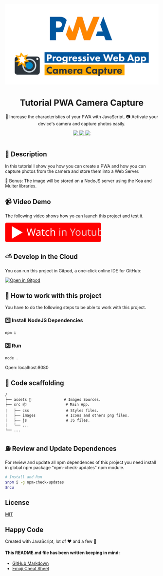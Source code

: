 <p align="center">
  <img src="./assets/banner.png" width="600" />
</p>

<h1 align="center">Tutorial PWA Camera Capture</h1>

<p align="center">🚀 Increase the characteristics of your PWA with JavaScript. 📷 Activate your device's camera and capture photos easily.</p>

<p align="center">
  <a title="MIT License" href="LICENSE.md">
    <img src="https://img.shields.io/github/license/gridsome/gridsome.svg?style=flat-square&label=License&colorB=6cc24a">
  </a>
  <a title="Twitter: JoseJ_PR" href="https://twitter.com/JoseJ_PR">
    <img src="https://img.shields.io/twitter/url?color=1991DA&label=Twitter%20%40JoseJ_PR&logo=twitter&logoColor=FFFFFF&style=flat-square&url=https%3A%2F%2Ftwitter.com%2FJoseJ_PR">
  </a>  
  <a title="Github: Sponsors" href="https://github.com/sponsors/JoseJPR">
    <img src="https://img.shields.io/twitter/url?color=032f62&label=Github%20Sponsors%20%40JoseJPR&logo=github&logoColor=FFFFFF&style=flat-square&url=https%3A%2F%2Fgithub.com%2Fsponsors%2FJoseJPR">
  </a>
  <br />
  <br />
</p>

## 🔖 Description

In this tutorial I show you how you can create a PWA and how you can capture photos from the camera and store them into a Web Server.

🎁 Bonus: The image will be stored on a NodeJS server using the Koa and Multer libraries.

## 📹 Video Demo

The following video shows how yo can launch this project and test it.

[![Video](./assets/youtube.svg)](https://youtu.be/o_SrnMTI-x8)

## ⛅️ Develop in the Cloud

You can run this project in Gitpod, a one-click online IDE for GitHub:

[![Open in Gitpod](https://gitpod.io/button/open-in-gitpod.svg)](https://gitpod.io/#https://github.com/JoseJPR/tutorial-pwa-capture-camera)

## 📐 How to work with this project

You have to do the following steps to be able to work with this project.

### 1️⃣ Install NodeJS Dependencies

```bash
npm i
```

### 2️⃣ Run

```bash
node .
```

Open: localhost:8080

## 📂 Code scaffolding

```any
/
├── assets 🌈               # Images Sources.
├── src 📦                  # Main App.
|   ├── css                 # Styles files.
|   ├── images              # Icons and others png files.
|   ├── js                  # JS files.
|   └── ...
└── ...
```

## ⛽️ Review and Update Dependences

For review and update all npm dependences of this project you need install in global npm package "npm-check-updates" npm module.

```bash
# Install and Run
$npm i -g npm-check-updates
$ncu
```

## License
[MIT](LICENSE.md)

## Happy Code
Created with JavaScript, lot of ❤️ and a few 🍺

#### This README.md file has been written keeping in mind:
- [GitHub Markdown](https://guides.github.com/features/mastering-markdown/)
- [Emoji Cheat Sheet](https://www.webfx.com/tools/emoji-cheat-sheet/)